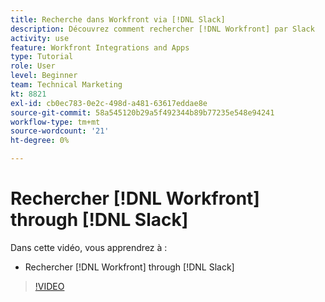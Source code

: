 ```yaml
---
title: Recherche dans Workfront via [!DNL Slack]
description: Découvrez comment rechercher [!DNL Workfront] par Slack
activity: use
feature: Workfront Integrations and Apps
type: Tutorial
role: User
level: Beginner
team: Technical Marketing
kt: 8821
exl-id: cb0ec783-0e2c-498d-a481-63617eddae8e
source-git-commit: 58a545120b29a5f492344b89b77235e548e94241
workflow-type: tm+mt
source-wordcount: '21'
ht-degree: 0%

---
```


# Rechercher [!DNL Workfront] through [!DNL Slack]

Dans cette vidéo, vous apprendrez à :

* Rechercher [!DNL Workfront] through [!DNL Slack]

>[!VIDEO](https://video.tv.adobe.com/v/335121/?quality=12)
